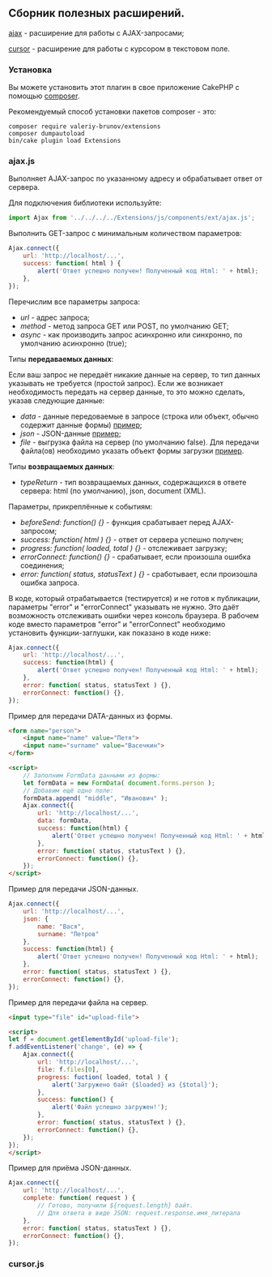 ## Сборник полезных расширений.

[ajax](#ajax) - расширение для работы с AJAX-запросами;

[cursor](#cursor) - расширение для работы с курсором в текстовом поле.

### Установка

Вы можете установить этот плагин в свое приложение CakePHP с помощью [composer](https://getcomposer.org).

Рекомендуемый способ установки пакетов composer - это:

```
composer require valeriy-brunov/extensions
composer dumpautoload
bin/cake plugin load Extensions
```

### <a name="ajax"></a>ajax.js

Выполняет AJAX-запрос по указанному адресу и обрабатывает ответ от сервера.

Для подключения библиотеки используйте:

```js
import Ajax from '../../../../Extensions/js/components/ext/ajax.js';
```

Выполнить GET-запрос с минимальным количеством параметров:

```js
Ajax.connect({
    url: 'http://localhost/...',
    success: function( html ) {
        alert('Ответ успешно получен! Полученный код Html: ' + html);
    },
});
```

Перечислим все параметры запроса:

- _url_    - адрес запроса;
- _method_ - метод запроса GET или POST, по умолчанию GET;
- _async_  - как производить запрос асинхронно или синхронно, по умолчанию асинхронно (true);

Типы **передаваемых данных**:

Если ваш запрос не передаёт никакие данные на сервер, то тип данных указывать не требуется (простой запрос).
Если же возникает необходимость передать на сервер данные, то это можно сделать, указав следующие данные:

- _data_ -  данные передоваемые в запросе (строка или объект, обычно содержит данные формы)
            [пример](#d);
- _json_ -  JSON-данные
            [пример](#js);
- _file_ -  выгрузка файла на сервер (по умолчанию false). Для передачи файла(ов) необходимо указать
            объект формы загрузки
            [пример](#f).

Типы **возвращаемых данных**:

- _typeReturn_ - тип возвращаемых данных, содержащихся в ответе сервера:
    html (по умолчанию), json, document (XML).

Параметры, прикреплённые к событиям:

- _beforeSend: function() {}_              - функция срабатывает перед AJAX-запросом;
- _success: function( html ) {}_             - ответ от сервера успешно получен;
- _progress: function( loaded, total ) {}_                - отслеживает загрузку;
- _errorConnect: function() {}_            - срабатывает, если произошла ошибка соединения;
- _error: function( status, statusText ) {}_ - сработывает, если произошла ошибка запроса.

В коде, который отрабатывается (тестируется) и не готов к публикации, параметры "error" и "errorConnect"
указывать не нужно. Это даёт возможность отслеживать ошибки через консоль браузера. В рабочем коде вместо
параметров "error" и "errorConnect" необходимо установить функции-заглушки, как показано в коде ниже:

```js
Ajax.connect({
    url: 'http://localhost/...',
    success: function(html) {
        alert('Ответ успешно получен! Полученный код Html: ' + html);
    },
    error: function( status, statusText ) {},
    errorConnect: function() {},
});
```

<a name="d"></a>Пример для передачи DATA-данных из формы.

```html
<form name="person">
    <input name="name" value="Петя">
    <input name="surname" value="Васечкин">
</form>

<script>
    // Заполним FormData данными из формы:
    let formData = new FormData( document.forms.person );
    // Добавим ещё одно поле:
    formData.append( "middle", "Иванович" );
    Ajax.connect({
        url: 'http://localhost/...',
        data: formData,
        success: function(html) {
            alert('Ответ успешно получен! Полученный код Html: ' + html);
        },
        error: function( status, statusText ) {},
        errorConnect: function() {},
    });
</script>
```

<a name="js"></a>Пример для передачи JSON-данных.

```js
Ajax.connect({
    url: 'http://localhost/...',
    json: {
        name: "Вася",
        surname: "Петров"
    },
    success: function(html) {
        alert('Ответ успешно получен! Полученный код Html: ' + html);
    },
    error: function( status, statusText ) {},
    errorConnect: function() {},
});
```

<a name="f"></a>Пример для передачи файла на сервер.

```html
<input type="file" id="upload-file">

<script>
let f = document.getElementById('upload-file');
f.addEventListener('change', (e) => {
    Ajax.connect({
        url: 'http://localhost/...',
        file: f.files[0],
        progress: fuction( loaded, total ) {
            alert('Загружено байт {$loaded} из {$total}');
        },
        success: function() {
            alert('Файл успешно загружен!');
        },
        error: function( status, statusText ) {},
        errorConnect: function() {},
    });
});
</script>
```

Пример для приёма JSON-данных.

```js
Ajax.connect({
    url: 'http://localhost/...',
    complete: function( request ) {
        // Готово, получили ${request.length} байт.
        // Для ответа в виде JSON: request.response.имя_литерала
    },
    error: function( status, statusText ) {},
    errorConnect: function() {},
});
```

### <a name="cursor"></a>cursor.js





